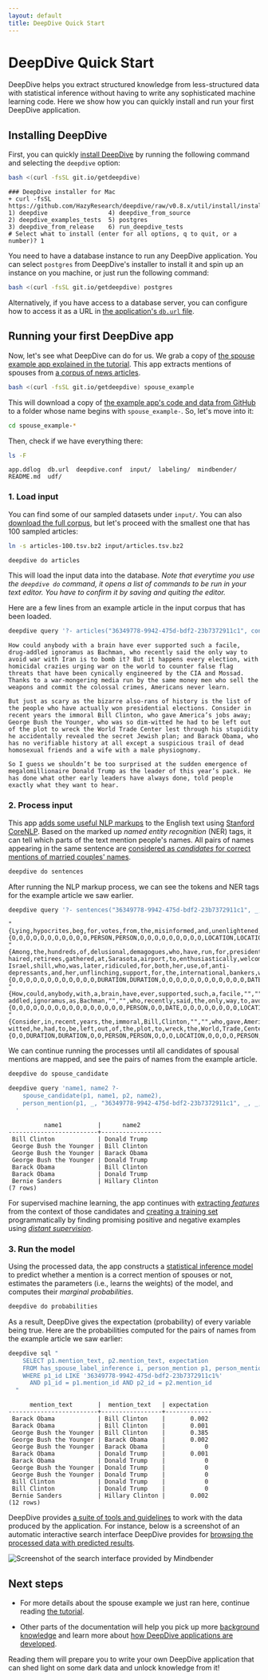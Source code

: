 ```yaml
---
layout: default
title: DeepDive Quick Start
---
```


# DeepDive Quick Start

DeepDive helps you extract structured knowledge from less-structured data with statistical inference without having to write any sophisticated machine learning code.
Here we show how you can quickly install and run your first DeepDive application.


## Installing DeepDive

First, you can quickly [install DeepDive](installation.md) by running the following command and selecting the `deepdive` option:

```bash
bash <(curl -fsSL git.io/getdeepdive)
```

```
### DeepDive installer for Mac
+ curl -fsSL https://github.com/HazyResearch/deepdive/raw/v0.8.x/util/install/install.Mac.sh
1) deepdive                 4) deepdive_from_source
2) deepdive_examples_tests  5) postgres
3) deepdive_from_release    6) run_deepdive_tests
# Select what to install (enter for all options, q to quit, or a number)? 1
```


You need to have a database instance to run any DeepDive application.
You can select `postgres` from DeepDive's installer to install it and spin up an instance on you machine, or just run the following command:

```bash
bash <(curl -fsSL git.io/getdeepdive) postgres
```

Alternatively, if you have access to a database server, you can configure how to access it as a URL in [the application's `db.url` file](deepdiveapp.md#db-url).



## Running your first DeepDive app

Now, let's see what DeepDive can do for us.
We grab a copy of [the spouse example app explained in the tutorial](example-spouse.md).
This app extracts mentions of spouses from [a corpus of news articles][corpus].

[corpus]: http://research.signalmedia.co/newsir16/signal-dataset.html "The Signal Media One-Million News Articles Dataset"

```bash
bash <(curl -fsSL git.io/getdeepdive) spouse_example
```

This will download a copy of [the example app's code and data from GitHub](../examples/spouse/) to a folder whose name begins with `spouse_example-`.
So, let's move into it:

```bash
cd spouse_example-*
```

Then, check if we have everything there:

```bash
ls -F
```
```
app.ddlog  db.url  deepdive.conf  input/  labeling/  mindbender/  README.md  udf/
```

### 1. Load input

You can find some of our sampled datasets under `input/`.
You can also [download the full corpus][corpus], but let's proceed with the smallest one that has 100 sampled articles:

```bash
ln -s articles-100.tsv.bz2 input/articles.tsv.bz2
```
```bash
deepdive do articles
```

This will load the input data into the database.
*Note that everytime you use the `deepdive do` command, it opens a list of commands to be run in your text editor. You have to confirm it by saving and quiting the editor.*

Here are a few lines from an example article in the input corpus that has been loaded.

```bash
deepdive query '?- articles("36349778-9942-475d-bdf2-23b7372911c1", content).' format=csv | tail -n +15 | head -5
```
```
How could anybody with a brain have ever supported such a facile, drug-addled ignoramus as Bachman, who recently said the only way to avoid war with Iran is to bomb it? But it happens every election, with homicidal crazies urging war on the world to counter false flag threats that have been cynically engineered by the CIA and Mossad. Thanks to a war-mongering media run by the same money men who sell the weapons and commit the colossal crimes, Americans never learn.

But just as scary as the bizarre also-rans of history is the list of the people who have actually won presidential elections. Consider in recent years the immoral Bill Clinton, who gave America’s jobs away; George Bush the Younger, who was so dim-witted he had to be left out of the plot to wreck the World Trade Center lest through his stupidity he accidentally revealed the secret Jewish plan; and Barack Obama, who has no verifiable history at all except a suspicious trail of dead homosexual friends and a wife with a male physiognomy.

So I guess we shouldn’t be too surprised at the sudden emergence of megalomillionaire Donald Trump as the leader of this year’s pack. He has done what other early leaders have always done, told people exactly what they want to hear.

```

<!--
<todo>find a better doc_id to show here, that contains well known people in the same sentence</todo>
-->

### 2. Process input

This app [adds some useful NLP markups](example-spouse.md#1-2-adding-nlp-markups) to the English text using [Stanford CoreNLP](http://stanfordnlp.github.io/CoreNLP/).
Based on the marked up *named entity recognition* (NER) tags, it can tell which parts of the text mention people's names.
All pairs of names appearing in the same sentence are [considered as *candidates* for correct mentions of married couples' names](example-spouse.md#1-3-extracting-candidate-relation-mentions).

```bash
deepdive do sentences
```

After running the NLP markup process, we can see the tokens and NER tags for the example article we saw earlier.

```bash
deepdive query '?- sentences("36349778-9942-475d-bdf2-23b7372911c1", _, _, tokens, _, _, ner_tags, _, _, _).' format=csv | grep PERSON | head -5
```
```
"{Lying,hypocrites,beg,for,votes,from,the,misinformed,and,unenlightened,By,John,Kaminski,http://renegadetribune.com/author/kaminski/,http://therebel.is/kaminski,Anyone,who,runs,for,president,of,the,United,States,must,supervise,the,robbery,and,murder,of,innocent,countries,"","",promise,to,maintain,the,unjust,slave,system,of,the,international,bankers,"","",and,lie,about,everything,that,pertains,to,the,safety,of,the,American,people,"","",because,there,is,no,safety,for,anyone,in,these,desperate,times,as,long,as,Jewish,controlled,puppets,continue,to,wreak,havoc,on,the,entire,world,.}","{O,O,O,O,O,O,O,O,O,O,O,PERSON,PERSON,O,O,O,O,O,O,O,O,O,LOCATION,LOCATION,O,O,O,O,O,O,O,O,O,O,O,O,O,O,O,O,O,O,O,O,O,O,O,O,O,O,O,O,O,O,O,O,O,MISC,O,O,O,O,O,O,O,O,O,O,O,O,O,O,O,O,MISC,O,O,O,O,O,O,O,O,O,O,O}"
"{Among,the,hundreds,of,delusional,demagogues,who,have,run,for,president,over,the,years,"","",the,most,pathetic,scene,I,ever,witnessed,personally,was,in,the,2012,race,when,a,large,crowd,of,white-haired,retirees,gathered,at,Sarasota,airport,to,enthusiastically,welcome,Minnesota,Rep.,Michelle,Bachman,"","",a,pro-Israel,shill,who,was,later,ridiculed,for,both,her,use,of,anti-depressants,and,her,unflinching,support,for,the,international,bankers,who,have,deliberately,sabotaged,the,American,economy,for,more,than,a,hundred,years,.}","{O,O,O,O,O,O,O,O,O,O,O,O,DURATION,DURATION,O,O,O,O,O,O,O,O,O,O,O,O,DATE,O,O,O,O,O,O,O,O,O,O,LOCATION,O,O,O,O,LOCATION,O,PERSON,PERSON,O,O,MISC,O,O,O,O,O,O,O,O,O,O,O,O,O,O,O,O,O,O,O,O,O,O,O,O,MISC,O,O,O,O,O,DURATION,DURATION,O}"
"{How,could,anybody,with,a,brain,have,ever,supported,such,a,facile,"","",drug-addled,ignoramus,as,Bachman,"","",who,recently,said,the,only,way,to,avoid,war,with,Iran,is,to,bomb,it,?}","{O,O,O,O,O,O,O,O,O,O,O,O,O,O,O,O,PERSON,O,O,DATE,O,O,O,O,O,O,O,O,LOCATION,O,O,O,O,O}"
"{Consider,in,recent,years,the,immoral,Bill,Clinton,"","",who,gave,America,'s,jobs,away,;,George,Bush,the,Younger,"","",who,was,so,dim-witted,he,had,to,be,left,out,of,the,plot,to,wreck,the,World,Trade,Center,lest,through,his,stupidity,he,accidentally,revealed,the,secret,Jewish,plan,;,and,Barack,Obama,"","",who,has,no,verifiable,history,at,all,except,a,suspicious,trail,of,dead,homosexual,friends,and,a,wife,with,a,male,physiognomy,So,I,guess,we,should,n't,be,too,surprised,at,the,sudden,emergence,of,megalomillionaire,Donald,Trump,as,the,leader,of,this,year,'s,pack,.}","{O,O,DURATION,DURATION,O,O,PERSON,PERSON,O,O,O,LOCATION,O,O,O,O,PERSON,PERSON,PERSON,PERSON,O,O,O,O,O,O,O,O,O,O,O,O,O,O,O,O,O,ORGANIZATION,ORGANIZATION,ORGANIZATION,O,O,O,O,O,O,O,O,O,MISC,O,O,O,PERSON,PERSON,O,O,O,O,O,O,O,O,O,O,O,O,O,O,O,O,O,O,O,O,O,O,O,O,O,O,O,O,O,O,O,O,O,O,O,O,O,O,PERSON,PERSON,O,O,O,O,DATE,DATE,O,O,O}"
```


We can continue running the processes until all candidates of spousal mentions are mapped, and see the pairs of names from the example article.

```bash
deepdive do spouse_candidate
```
```bash
deepdive query 'name1, name2 ?-
    spouse_candidate(p1, name1, p2, name2),
    person_mention(p1, _, "36349778-9942-475d-bdf2-23b7372911c1", _, _, _).
  '
```
```
          name1          |      name2
-------------------------+-----------------
 Bill Clinton            | Donald Trump
 George Bush the Younger | Bill Clinton
 George Bush the Younger | Barack Obama
 George Bush the Younger | Donald Trump
 Barack Obama            | Bill Clinton
 Barack Obama            | Donald Trump
 Bernie Sanders          | Hillary Clinton
(7 rows)
```

For supervised machine learning, the app continues with [extracting *features*](example-spouse.md#1-4-extracting-features-for-each-candidate) from the context of those candidates and [creating a training set](example-spouse.md#3-learning-amp-inference-model-specification) programmatically by finding promising positive and negative examples using [*distant supervision*](distant_supervision.md).

### 3. Run the model

Using the processed data, the app constructs a [statistical inference model](inference.md) to predict whether a mention is a correct mention of spouses or not, estimates the parameters (i.e., learns the weights) of the model, and computes their *marginal probabilities*.

```bash
deepdive do probabilities
```

As a result, DeepDive gives the expectation (probability) of every variable being true.
Here are the probabilities computed for the pairs of names from the example article we saw earlier:

```bash
deepdive sql "
    SELECT p1.mention_text, p2.mention_text, expectation
    FROM has_spouse_label_inference i, person_mention p1, person_mention p2
    WHERE p1_id LIKE '36349778-9942-475d-bdf2-23b7372911c1%'
      AND p1_id = p1.mention_id AND p2_id = p2.mention_id
  "
```
<!-- TODO switch to DDlog once it gets access to inference results -->
```
      mention_text       |  mention_text   | expectation
-------------------------+-----------------+-------------
 Barack Obama            | Bill Clinton    |       0.002
 Barack Obama            | Bill Clinton    |       0.001
 George Bush the Younger | Bill Clinton    |       0.385
 George Bush the Younger | Barack Obama    |       0.002
 George Bush the Younger | Barack Obama    |           0
 Barack Obama            | Donald Trump    |       0.001
 Barack Obama            | Donald Trump    |           0
 George Bush the Younger | Donald Trump    |           0
 George Bush the Younger | Donald Trump    |           0
 Bill Clinton            | Donald Trump    |           0
 Bill Clinton            | Donald Trump    |           0
 Bernie Sanders          | Hillary Clinton |       0.002
(12 rows)
```

DeepDive provides [a suite of tools and guidelines](development-cycle.md#3-evaluate-amp-debug) to work with the data produced by the application.
For instance, below is a screenshot of an automatic interactive search interface DeepDive provides for [browsing the processed data with predicted results](browsing.md).

![Screenshot of the search interface provided by Mindbender](images/browsing_results.png)



## Next steps

* For more details about the spouse example we just ran here, continue reading [the tutorial](example-spouse.md).

* Other parts of the documentation will help you pick up more [background knowledge](index.md#background-reading) and learn more about [how DeepDive applications are developed](development-cycle.md).

Reading them will prepare you to write your own DeepDive application that can shed light on some dark data and unlock knowledge from it!
